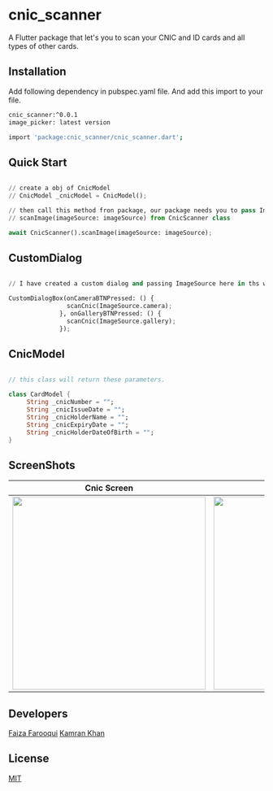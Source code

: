 # cnic_scanner

A Flutter package that let's you to scan your CNIC and ID cards and all types of other cards.

## Installation

Add following dependency in pubspec.yaml file. And add this import to your file.

```bash
cnic_scanner:^0.0.1
image_picker: latest version

import 'package:cnic_scanner/cnic_scanner.dart';
```

## Quick Start

```python

// create a obj of CnicModel
// CnicModel _cnicModel = CnicModel();

// then call this method fron package, our package needs you to pass ImageSource only as an argument
// scanImage(imageSource: imageSource) from CnicScanner class

await CnicScanner().scanImage(imageSource: imageSource);                ​
```

## CustomDialog

```python

// I have created a custom dialog and passing ImageSource here in ths way. You can furture check it in example

CustomDialogBox(onCameraBTNPressed: () {
                scanCnic(ImageSource.camera);
              }, onGalleryBTNPressed: () {
                scanCnic(ImageSource.gallery);
              });                ​
```

## CnicModel

```dart

// this class will return these parameters.

class CardModel {
     String _cnicNumber = "";
     String _cnicIssueDate = "";
     String _cnicHolderName = "";
     String _cnicExpiryDate = "";
     String _cnicHolderDateOfBirth = "";
}
```
## ScreenShots

Cnic Screen                 |  Custom Dialog                |  Scanned Cnic Data
:-------------------------:|:-----------------------------:|:-------------------------:
<img height="380px" src="https://user-images.githubusercontent.com/36657067/129031524-4a83c099-cebc-495c-921b-319a49461a7f.jpeg?raw=true">|<img height="380px" src="https://user-images.githubusercontent.com/36657067/129031276-e42046a7-87cb-452b-8a8f-183e9b17c9a3.jpeg?raw=true">|<img height="380px" src="https://user-images.githubusercontent.com/36657067/129031948-26384da8-12cd-4973-82e2-c06c7f6be7c3.jpeg?raw=true">


## Developers
[Faiza Farooqui](https://github.com/Faiza-Farooqui)
[Kamran Khan](https://github.com/kamran8545)

## License
[MIT](https://choosealicense.com/licenses/mit/)